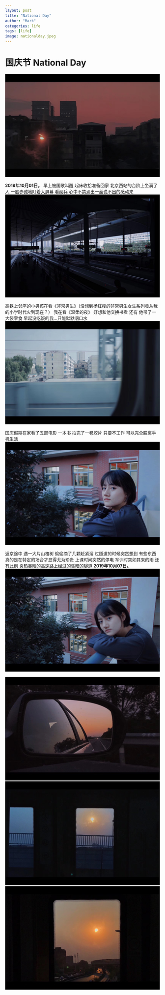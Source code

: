 ```yaml
---
layout: post
title: "National Day"
author: "Mark"
categories: life
tags: [life]
image: nationalday.jpeg
---
```


# 国庆节 National Day
![Codes](/assets/img/1910/nationalday2.jpeg)

**2019年10月01日。**
早上被国歌叫醒 起床收拾准备回家 北京西站的台阶上坐满了人 一脸赤诚地盯着大屏幕 看阅兵 心中不禁涌出一丝说不出的感动来
![Codes](/assets/img/1910/nationalday4.jpeg)

高铁上邻座的小男孩在看《非常男生》（没想到杨红樱的非常男生女生系列竟从我的小学时代火到现在？） 我在看《温柔的夜》 好想和他交换书看 还有 他带了一大袋零食 早起没吃饭的我...只能默默咽口水
![Codes](/assets/img/1910/nationalday5.jpeg)

国庆假期在家看了五部电影 一本书 拍完了一卷胶片
只要不工作 可以完全脱离手机生活
![Codes](/assets/img/1910/nationalday6.jpeg)

返京途中 遇一大片山楂树 偷偷摘了几颗赶紧溜
过隧道的时候突然想到 有些东西真的是在特定的场合才显得尤为珍贵 上课时间突然的停电 军训时突如其来的雨 还有此刻 炎热暴晒的高速路上经过的昏暗的隧道
**2019年10月07日。**
![Codes](/assets/img/1910/nationalday7.jpeg)

![Codes](/assets/img/1910/nationalday8.jpeg)
![Codes](/assets/img/1910/nationalday1.jpeg)
![Codes](/assets/img/1910/nationalday3.jpeg)
